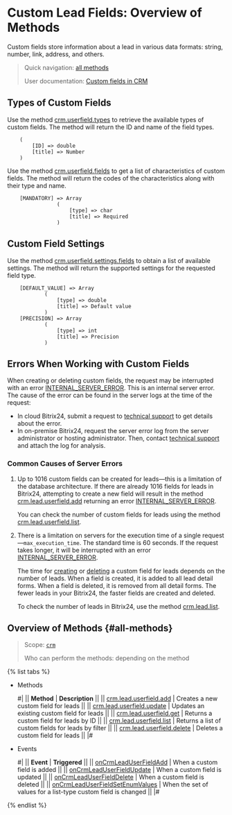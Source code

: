 # Custom Lead Fields: Overview of Methods

Custom fields store information about a lead in various data formats: string, number, link, address, and others.

> Quick navigation: [all methods](#all-methods) 
> 
> User documentation: [Custom fields in CRM](https://helpdesk.bitrix24.com/open/22067852/)

## Types of Custom Fields

Use the method [crm.userfield.types](../../universal/user-defined-fields/crm-userfield-types.md) to retrieve the available types of custom fields. The method will return the ID and name of the field types.

```` 
    (
        [ID] => double    
        [title] => Number
    )
````

Use the method [crm.userfield.fields](../../universal/user-defined-fields/crm-userfield-fields.md) to get a list of characteristics of custom fields. The method will return the codes of the characteristics along with their type and name.

```` 
    [MANDATORY] => Array
                (
                    [type] => char
                    [title] => Required
                )
````

## Custom Field Settings

Use the method [crm.userfield.settings.fields](../../universal/user-defined-fields/crm-userfield-settings-fields.md) to obtain a list of available settings. The method will return the supported settings for the requested field type.

```` 
    [DEFAULT_VALUE] => Array
            (
                [type] => double
                [title] => Default value
            )
    [PRECISION] => Array
            (
                [type] => int
                [title] => Precision
            )
````

## Errors When Working with Custom Fields

When creating or deleting custom fields, the request may be interrupted with an error [INTERNAL_SERVER_ERROR](../../../../error-codes.md). This is an internal server error. The cause of the error can be found in the server logs at the time of the request:
* In cloud Bitrix24, submit a request to [technical support](../../../../bitrix-support.md) to get details about the error.
* In on-premise Bitrix24, request the server error log from the server administrator or hosting administrator. Then, contact [technical support](../../../../bitrix-support.md) and attach the log for analysis.

### Common Causes of Server Errors

1. Up to 1016 custom fields can be created for leads—this is a limitation of the database architecture. If there are already 1016 fields for leads in Bitrix24, attempting to create a new field will result in the method [crm.lead.userfield.add](./crm-lead-userfield-add.md) returning an error [INTERNAL_SERVER_ERROR](../../../../error-codes.md).

    You can check the number of custom fields for leads using the method [crm.lead.userfield.list](./crm-lead-userfield-list.md).

2. There is a limitation on servers for the execution time of a single request—`max_execution_time`. The standard time is 60 seconds. If the request takes longer, it will be interrupted with an error [INTERNAL_SERVER_ERROR](../../../../error-codes.md).

    The time for [creating](./crm-lead-userfield-add.md) or [deleting](./crm-lead-userfield-delete.md) a custom field for leads depends on the number of leads. When a field is created, it is added to all lead detail forms. When a field is deleted, it is removed from all detail forms. The fewer leads in your Bitrix24, the faster fields are created and deleted.

    To check the number of leads in Bitrix24, use the method [crm.lead.list](../crm-lead-list.md).

## Overview of Methods {#all-methods}

> Scope: [`crm`](../../../scopes/permissions.md)
>
> Who can perform the methods: depending on the method

{% list tabs %}

- Methods

    #| 
    || **Method** | **Description** ||
    || [crm.lead.userfield.add](./crm-lead-userfield-add.md) | Creates a new custom field for leads ||
    || [crm.lead.userfield.update](./crm-lead-userfield-update.md) | Updates an existing custom field for leads ||
    || [crm.lead.userfield.get](./crm-lead-userfield-get.md) | Returns a custom field for leads by ID ||
    || [crm.lead.userfield.list](./crm-lead-userfield-list.md) | Returns a list of custom fields for leads by filter ||
    || [crm.lead.userfield.delete](./crm-lead-userfield-delete.md) | Deletes a custom field for leads ||
    |#

- Events 

    #| 
    || **Event** | **Triggered** ||
    || [onCrmLeadUserFieldAdd](./events/on-crm-lead-user-field-add.md) | When a custom field is added ||
    || [onCrmLeadUserFieldUpdate](./events/on-crm-lead-user-field-update.md) | When a custom field is updated ||
    || [onCrmLeadUserFieldDelete](./events/on-crm-lead-user-field-delete.md) | When a custom field is deleted ||
    || [onCrmLeadUserFieldSetEnumValues](./events/on-crm-lead-user-field-set-enum-values.md) | When the set of values for a list-type custom field is changed ||
    |#

{% endlist %}